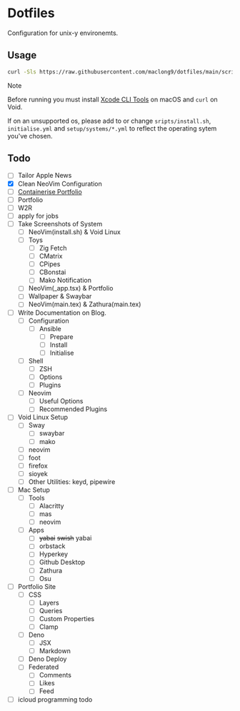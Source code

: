# Dotfiles

Configuration for unix-y environemts.

## Usage

```sh
curl -Sls https://raw.githubusercontent.com/maclong9/dotfiles/main/scripts/install.sh | sh -s -- "initialise"
```

> [!NOTE] 
> Before running you must install [Xcode CLI Tools](https://stackoverflow.com/a/9329325) on macOS and `curl` on Void.
> 
> If on an unsupported os, please add to or change `sripts/install.sh`, `initialise.yml` and `setup/systems/*.yml` to reflect the operating sytem you've chosen.

## Todo

- [ ] Tailor Apple News
- [x] Clean NeoVim Configuration
- [ ] [Containerise Portfolio](https://github.com/denoland/deno_docker?tab=readme-ov-file#as-a-dockerfile)
- [ ] Portfolio
- [ ] W2R
- [ ] apply for jobs
- [ ] Take Screenshots of System
    - [ ] NeoVim(install.sh) & Void Linux
    - [ ] Toys
        - [ ] Zig Fetch
        - [ ] CMatrix
        - [ ] CPipes
        - [ ] CBonstai
        - [ ] Mako Notification
    - [ ] NeoVim(_app.tsx) & Portfolio
    - [ ] Wallpaper & Swaybar
    - [ ] NeoVim(main.tex) & Zathura(main.tex)
- [ ] Write Documentation on Blog.
  - [ ] Configuration
    - [ ] Ansible
      - [ ] Prepare
      - [ ] Install
      - [ ] Initialise
  - [ ] Shell
    - [ ] ZSH
    - [ ] Options
    - [ ] Plugins
  - [ ] Neovim
    - [ ] Useful Options
    - [ ] Recommended Plugins
- [ ] Void Linux Setup
  - [ ] Sway
    - [ ] swaybar
    - [ ] mako
  - [ ] neovim
  - [ ] foot
  - [ ] firefox
  - [ ] sioyek
  - [ ] Other Utilities: keyd, pipewire
- [ ] Mac Setup
  - [ ] Tools
    - [ ] Alacritty
    - [ ] mas
    - [ ] neovim
  - [ ] Apps
    - [ ] ~~yabai~~ ~~swish~~ yabai
    - [ ] orbstack
    - [ ] Hyperkey
    - [ ] Github Desktop
    - [ ] Zathura
    - [ ] Osu
- [ ] Portfolio Site
    - [ ] CSS
        - [ ] Layers
        - [ ] Queries
        - [ ] Custom Properties
        - [ ] Clamp
    - [ ] Deno
        - [ ] JSX
        - [ ] Markdown
    - [ ] Deno Deploy
    - [ ] Federated
        - [ ] Comments
        - [ ] Likes
        - [ ] Feed
- [ ] icloud programming todo
